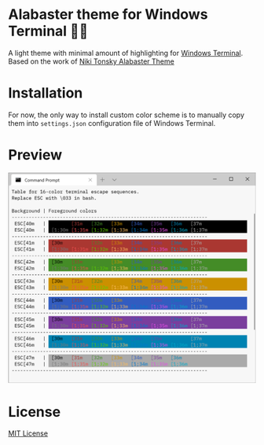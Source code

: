 # Alabaster theme for Windows Terminal 🐱‍🐉
A light theme with minimal amount of highlighting for [Windows Terminal](https://github.com/microsoft/terminal).  
Based on the work of [Niki Tonsky Alabaster Theme](https://github.com/tonsky/sublime-scheme-alabaster)


# Installation
For now, the only way to install custom color scheme is to manually copy them into `settings.json` configuration file of Windows Terminal.

# Preview

![Preview of an Alabaster theme in Windows Terminal](preview.png)

# License
[MIT License](https://https://github.com/awbv/Windows-Terminal-Alabaster-Scheme/blob/main/LICENSE.txt)

